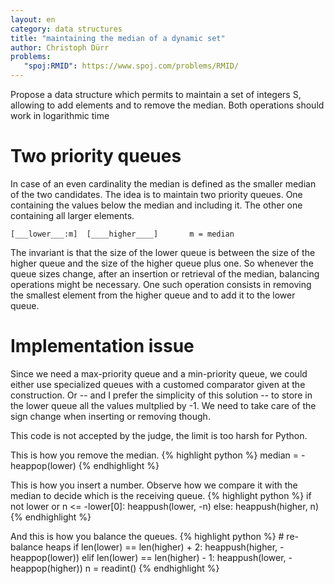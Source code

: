 ```yaml
---
layout: en
category: data structures
title: "maintaining the median of a dynamic set"
author: Christoph Dürr
problems:
   "spoj:RMID": https://www.spoj.com/problems/RMID/
---
```


Propose a data structure which permits to maintain a set of integers S, allowing to add elements and to remove the median. Both operations should work in logarithmic time

# Two priority queues

In case of an even cardinality the median is defined as the smaller median of the two candidates. The idea is to maintain two priority queues. One containing the values below the median and including it. The other one containing all larger elements.

    [___lower___:m]  [____higher____]       m = median

The invariant is that the size of the lower queue is between the size of the higher queue and the size of the higher queue plus one.
So whenever the queue sizes change, after an insertion or retrieval of the median, balancing operations might be necessary. One such operation consists in removing the smallest element from the higher queue and to add it to the lower queue.

# Implementation issue

Since we need a max-priority queue and a min-priority queue, we could either use specialized queues with a customed comparator given at the construction. Or -- and I prefer the simplicity of this solution -- to store in the lower queue all the values multplied by -1. We need to take care of the sign change when inserting or removing though.

This code is not accepted by the judge, the limit is too harsh for Python.

This is how you remove the median.
{% highlight python %}
    median =  -heappop(lower)
{% endhighlight %}

This is how you insert a number. Observe how we compare it with the median to decide which is the receiving queue.
{% highlight python %}
    if not lower or n <= -lower[0]:
        heappush(lower, -n)
    else:
        heappush(higher, n)
{% endhighlight %}

And this is how you balance the queues.
{% highlight python %}
    # re-balance heaps
    if len(lower) == len(higher) + 2:
        heappush(higher, -heappop(lower))
    elif len(lower) == len(higher) - 1:
        heappush(lower, -heappop(higher))
    n = readint()
{% endhighlight %}
